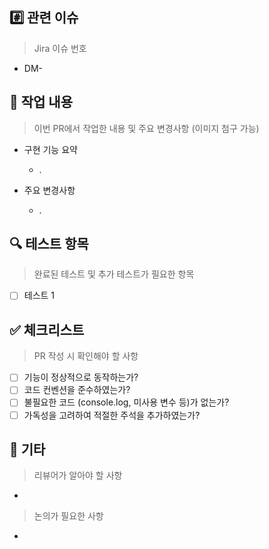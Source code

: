 ## #️⃣ 관련 이슈

> Jira 이슈 번호

- DM-

## 📝 작업 내용

> 이번 PR에서 작업한 내용 및 주요 변경사항 (이미지 첨구 가능)

- 구현 기능 요약

    - .

- 주요 변경사항
    - .

## 🔍 테스트 항목

> 완료된 테스트 및 추가 테스트가 필요한 항목

- [ ] 테스트 1

## ✅ 체크리스트

> PR 작성 시 확인해야 할 사항

- [ ] 기능이 정상적으로 동작하는가?
- [ ] 코드 컨벤션을 준수하였는가?
- [ ] 불필요한 코드 (console.log, 미사용 변수 등)가 없는가?
- [ ] 가독성을 고려하여 적절한 주석을 추가하였는가?

## 💬 기타

> 리뷰어가 알아야 할 사항

-

> 논의가 필요한 사항

-
